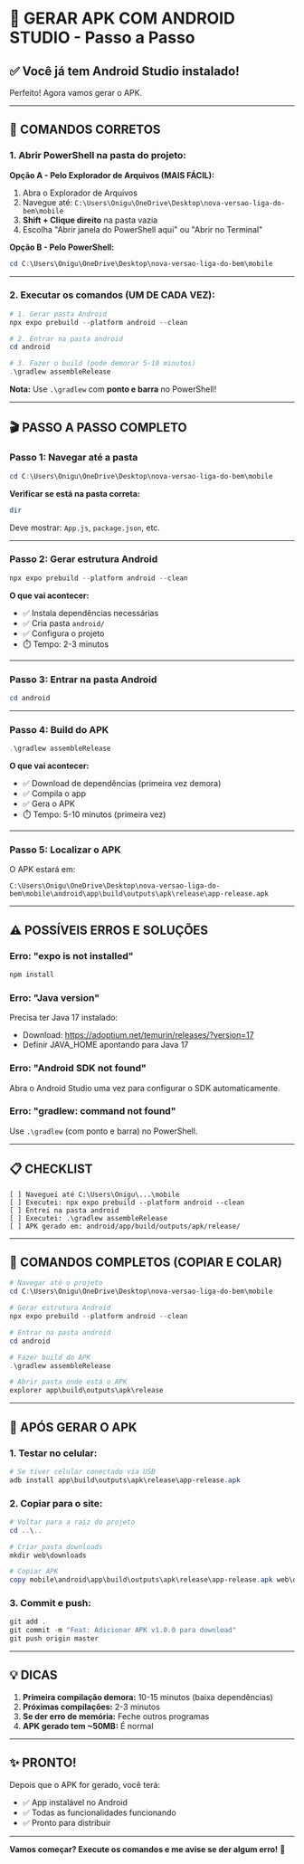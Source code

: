 # 🎯 GERAR APK COM ANDROID STUDIO - Passo a Passo

## ✅ Você já tem Android Studio instalado!

Perfeito! Agora vamos gerar o APK.

---

## 📝 COMANDOS CORRETOS

### **1. Abrir PowerShell na pasta do projeto:**

**Opção A - Pelo Explorador de Arquivos (MAIS FÁCIL):**
1. Abra o Explorador de Arquivos
2. Navegue até: `C:\Users\Onigu\OneDrive\Desktop\nova-versao-liga-do-bem\mobile`
3. **Shift + Clique direito** na pasta vazia
4. Escolha "Abrir janela do PowerShell aqui" ou "Abrir no Terminal"

**Opção B - Pelo PowerShell:**
```powershell
cd C:\Users\Onigu\OneDrive\Desktop\nova-versao-liga-do-bem\mobile
```

---

### **2. Executar os comandos (UM DE CADA VEZ):**

```powershell
# 1. Gerar pasta Android
npx expo prebuild --platform android --clean

# 2. Entrar na pasta android
cd android

# 3. Fazer o build (pode demorar 5-10 minutos)
.\gradlew assembleRelease
```

**Nota:** Use `.\gradlew` com **ponto e barra** no PowerShell!

---

## 🎬 PASSO A PASSO COMPLETO

### **Passo 1: Navegar até a pasta**
```powershell
cd C:\Users\Onigu\OneDrive\Desktop\nova-versao-liga-do-bem\mobile
```

**Verificar se está na pasta correta:**
```powershell
dir
```
Deve mostrar: `App.js`, `package.json`, etc.

---

### **Passo 2: Gerar estrutura Android**
```powershell
npx expo prebuild --platform android --clean
```

**O que vai acontecer:**
- ✅ Instala dependências necessárias
- ✅ Cria pasta `android/`
- ✅ Configura o projeto
- ⏱️ Tempo: 2-3 minutos

---

### **Passo 3: Entrar na pasta Android**
```powershell
cd android
```

---

### **Passo 4: Build do APK**
```powershell
.\gradlew assembleRelease
```

**O que vai acontecer:**
- ✅ Download de dependências (primeira vez demora)
- ✅ Compila o app
- ✅ Gera o APK
- ⏱️ Tempo: 5-10 minutos (primeira vez)

---

### **Passo 5: Localizar o APK**

O APK estará em:
```
C:\Users\Onigu\OneDrive\Desktop\nova-versao-liga-do-bem\mobile\android\app\build\outputs\apk\release\app-release.apk
```

---

## ⚠️ POSSÍVEIS ERROS E SOLUÇÕES

### **Erro: "expo is not installed"**
```powershell
npm install
```

### **Erro: "Java version"**
Precisa ter Java 17 instalado:
- Download: https://adoptium.net/temurin/releases/?version=17
- Definir JAVA_HOME apontando para Java 17

### **Erro: "Android SDK not found"**
Abra o Android Studio uma vez para configurar o SDK automaticamente.

### **Erro: "gradlew: command not found"**
Use `.\gradlew` (com ponto e barra) no PowerShell.

---

## 📋 CHECKLIST

```
[ ] Naveguei até C:\Users\Onigu\...\mobile
[ ] Executei: npx expo prebuild --platform android --clean
[ ] Entrei na pasta android
[ ] Executei: .\gradlew assembleRelease
[ ] APK gerado em: android/app/build/outputs/apk/release/
```

---

## 🎯 COMANDOS COMPLETOS (COPIAR E COLAR)

```powershell
# Navegar até o projeto
cd C:\Users\Onigu\OneDrive\Desktop\nova-versao-liga-do-bem\mobile

# Gerar estrutura Android
npx expo prebuild --platform android --clean

# Entrar na pasta android
cd android

# Fazer build do APK
.\gradlew assembleRelease

# Abrir pasta onde está o APK
explorer app\build\outputs\apk\release
```

---

## 🚀 APÓS GERAR O APK

### **1. Testar no celular:**
```powershell
# Se tiver celular conectado via USB
adb install app\build\outputs\apk\release\app-release.apk
```

### **2. Copiar para o site:**
```powershell
# Voltar para a raiz do projeto
cd ..\..

# Criar pasta downloads
mkdir web\downloads

# Copiar APK
copy mobile\android\app\build\outputs\apk\release\app-release.apk web\downloads\liga-do-bem-v1.0.0.apk
```

### **3. Commit e push:**
```powershell
git add .
git commit -m "Feat: Adicionar APK v1.0.0 para download"
git push origin master
```

---

## 💡 DICAS

1. **Primeira compilação demora:** 10-15 minutos (baixa dependências)
2. **Próximas compilações:** 2-3 minutos
3. **Se der erro de memória:** Feche outros programas
4. **APK gerado tem ~50MB:** É normal

---

## ✨ PRONTO!

Depois que o APK for gerado, você terá:
- ✅ App instalável no Android
- ✅ Todas as funcionalidades funcionando
- ✅ Pronto para distribuir

---

**Vamos começar? Execute os comandos e me avise se der algum erro!** 🚀

